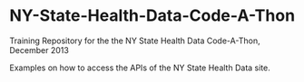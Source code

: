 NY-State-Health-Data-Code-A-Thon
================================

Training Repository for the the NY State Health Data Code-A-Thon, December 2013

Examples on how to access the APIs of the NY State Health Data site.

